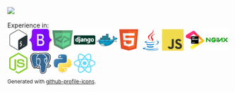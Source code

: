 ![](https://github-readme-stats.vercel.app/api/top-langs/?username=renevds&theme=github_dark&layout=compact)

Experience in:   
<img src="https://raw.githubusercontent.com/devicons/devicon/master/icons/bash/bash-original.svg" width="50"/><img src="https://raw.githubusercontent.com/devicons/devicon/master/icons/bootstrap/bootstrap-original.svg" width="50"/><img src="https://raw.githubusercontent.com/devicons/devicon/master/icons/devicon/devicon-original.svg" width="50"/><img src="https://raw.githubusercontent.com/devicons/devicon/master/icons/django/django-original.svg" width="50"/><img src="https://raw.githubusercontent.com/devicons/devicon/master/icons/docker/docker-original.svg" width="50"/><img src="https://raw.githubusercontent.com/devicons/devicon/master/icons/html5/html5-original.svg" width="50"/><img src="https://raw.githubusercontent.com/devicons/devicon/master/icons/java/java-original.svg" width="50"/><img src="https://raw.githubusercontent.com/devicons/devicon/master/icons/javascript/javascript-original.svg" width="50"/><img src="https://raw.githubusercontent.com/devicons/devicon/master/icons/jetbrains/jetbrains-original.svg" width="50"/><img src="https://raw.githubusercontent.com/devicons/devicon/master/icons/nginx/nginx-original.svg" width="50"/><img src="https://raw.githubusercontent.com/devicons/devicon/master/icons/nodejs/nodejs-original.svg" width="50"/><img src="https://raw.githubusercontent.com/devicons/devicon/master/icons/postgresql/postgresql-original.svg" width="50"/><img src="https://raw.githubusercontent.com/devicons/devicon/master/icons/python/python-original.svg" width="50"/><img src="https://raw.githubusercontent.com/devicons/devicon/master/icons/react/react-original.svg" width="50"/><br/>
<sub>Generated with [github-profile-icons](https://github.com/renevds/github-profile-icons).</sub>
